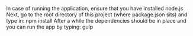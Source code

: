 In case of running the application, ensure that you have installed node.js
Next, go to the root directory of this project (where package.json sits) and type in: npm install
After a while the dependencies should be in place and you can run the app by typing: gulp